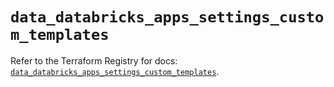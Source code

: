 # `data_databricks_apps_settings_custom_templates`

Refer to the Terraform Registry for docs: [`data_databricks_apps_settings_custom_templates`](https://registry.terraform.io/providers/databricks/databricks/1.90.0/docs/data-sources/apps_settings_custom_templates).
